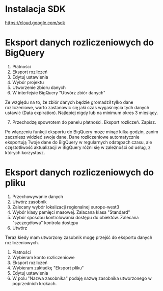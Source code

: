 # Instalacja SDK

https://cloud.google.com/sdk 

# Eksport danych rozliczeniowych do BigQuery

1. Płatności
2. Eksport rozliczeń
3. Edytuj ustawienia
4. Wybór projektu
5. Utworzenie zbioru danych 
6. W interfejsie BigQuery "Utwórz zbiór danych"

Ze względu na to, że zbiór danych będzie gromadził tylko dane rozliczeniowe, warto zastanowić się jaki czas wygaśnięcia tych danych ustawić (Data expiration). Najlepiej nigdy lub na minimum okres 3 miesiący.

7. Przechodzę spowrotem do panelu płatności. Eksport rozliczeń. Zapisz.

Po włączeniu funkcji eksportu do BigQuery może minąć kilka godzin, zanim zaczniesz widzieć swoje dane. Dane rozliczeniowe automatycznie eksportują Twoje dane do BigQuery w regularnych odstępach czasu, ale częstotliwość aktualizacji w BigQuery różni się w zależności od usług, z których korzystasz.

# Eksport danych rozliczeniowych do pliku

1. Przechowywanie danych
2. Utwórz zasobnik
3. Zalecany wybór lokalizacji regionalnej europe-west3
4. Wybór klasy pamięci masowej. Zalacana klasa "Standard"
5. Wybór sposobu kontrolowania dostępu do obiektów. Zalecana "szczegółowa" kontrola dostępu
6. Utwórz

Teraz kiedy mam utworzony zasobnik mogę przejść do eksportu danych rozliczeniowych.

1. Płatności 
2. Wybieram konto rozliczeniowe
3. Eksport rozliczeń
4. Wybieram zakładkę "Eksport pliku"
5. Edytuj ustawienia
6. W polu "Nazwa zasobnika" podaję nazwę zasobnika utworzonego w poprzednich krokach. 




